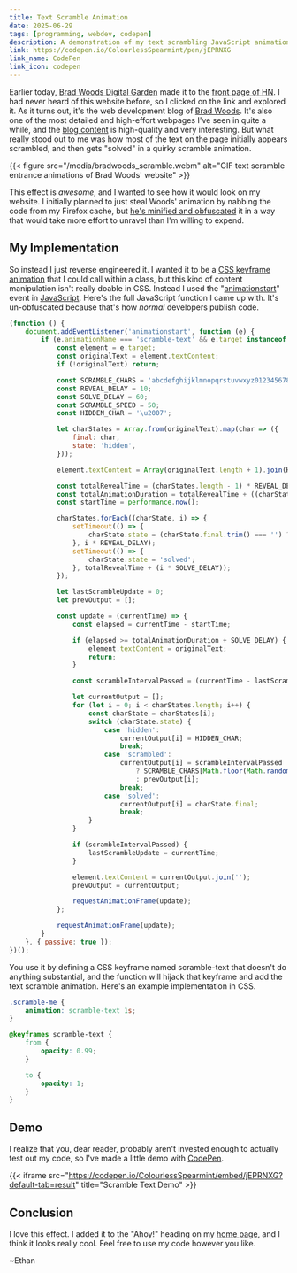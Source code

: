 ```yaml
---
title: Text Scramble Animation
date: 2025-06-29
tags: [programming, webdev, codepen]
description: A demonstration of my text scrambling JavaScript animation
link: https://codepen.io/ColourlessSpearmint/pen/jEPRNXG
link_name: CodePen
link_icon: codepen
---
```


Earlier today, [Brad Woods Digital Garden](https://garden.bradwoods.io/) made it to the [front page of HN](https://news.ycombinator.com/item?id=44393920). I had never heard of this website before, so I clicked on the link and explored it. As it turns out, it's the web development blog of [Brad Woods](https://bradwoods.io/). It's also one of the most detailed and high-effort webpages I've seen in quite a while, and the [blog content](https://garden.bradwoods.io/notes/svg/scroll-driven-draw-animation) is high-quality and very interesting. But what really stood out to me was how most of the text on the page initially appears scrambled, and then gets "solved" in a quirky scramble animation.

{{< figure src="/media/bradwoods_scramble.webm" alt="GIF text scramble entrance animations of Brad Woods' website" >}}

This effect is *awesome*, and I wanted to see how it would look on my website. I initially planned to just steal Woods' animation by nabbing the code from my Firefox cache, but [he's minified and obfuscated](https://garden.bradwoods.io/_next/static/chunks/7843-1c596a964b00992a.js) it in a way that would take more effort to unravel than I'm willing to expend.

## My Implementation

So instead I just reverse engineered it. I wanted it to be a [CSS keyframe animation](https://developer.mozilla.org/en-US/docs/Web/CSS/CSS_animations/Using_CSS_animations) that I could call within a class, but this kind of content manipulation isn't really doable in CSS. Instead I used the "[animationstart](https://developer.mozilla.org/en-US/docs/Web/API/Element/animationstart_event)" event in [JavaScript](https://developer.mozilla.org/en-US/docs/Web/JavaScript). Here's the full JavaScript function I came up with. It's un-obfuscated because that's how *normal* developers publish code.

```javascript
(function () {
    document.addEventListener('animationstart', function (e) {
        if (e.animationName === 'scramble-text' && e.target instanceof HTMLElement) {
            const element = e.target;
            const originalText = element.textContent;
            if (!originalText) return;

            const SCRAMBLE_CHARS = 'abcdefghijklmnopqrstuvwxyz0123456789';
            const REVEAL_DELAY = 10;
            const SOLVE_DELAY = 60;
            const SCRAMBLE_SPEED = 50;
            const HIDDEN_CHAR = '\u2007';

            let charStates = Array.from(originalText).map(char => ({
                final: char,
                state: 'hidden',
            }));

            element.textContent = Array(originalText.length + 1).join(HIDDEN_CHAR);

            const totalRevealTime = (charStates.length - 1) * REVEAL_DELAY;
            const totalAnimationDuration = totalRevealTime + ((charStates.length - 1) * SOLVE_DELAY);
            const startTime = performance.now();

            charStates.forEach((charState, i) => {
                setTimeout(() => {
                    charState.state = (charState.final.trim() === '') ? 'solved' : 'scrambled';
                }, i * REVEAL_DELAY);
                setTimeout(() => {
                    charState.state = 'solved';
                }, totalRevealTime + (i * SOLVE_DELAY));
            });

            let lastScrambleUpdate = 0;
            let prevOutput = [];

            const update = (currentTime) => {
                const elapsed = currentTime - startTime;

                if (elapsed >= totalAnimationDuration + SOLVE_DELAY) {
                    element.textContent = originalText;
                    return;
                }

                const scrambleIntervalPassed = (currentTime - lastScrambleUpdate) >= SCRAMBLE_SPEED;

                let currentOutput = [];
                for (let i = 0; i < charStates.length; i++) {
                    const charState = charStates[i];
                    switch (charState.state) {
                        case 'hidden':
                            currentOutput[i] = HIDDEN_CHAR;
                            break;
                        case 'scrambled':
                            currentOutput[i] = scrambleIntervalPassed
                                ? SCRAMBLE_CHARS[Math.floor(Math.random() * SCRAMBLE_CHARS.length)]
                                : prevOutput[i];
                            break;
                        case 'solved':
                            currentOutput[i] = charState.final;
                            break;
                    }
                }

                if (scrambleIntervalPassed) {
                    lastScrambleUpdate = currentTime;
                }

                element.textContent = currentOutput.join('');
                prevOutput = currentOutput;

                requestAnimationFrame(update);
            };

            requestAnimationFrame(update);
        }
    }, { passive: true });
})();
```

You use it by defining a CSS keyframe named scramble-text that doesn't do anything substantial, and the function will hijack that keyframe and add the text scramble animation. Here's an example implementation in CSS.

```css
.scramble-me {
    animation: scramble-text 1s;
}

@keyframes scramble-text {
    from {
        opacity: 0.99;
    }

    to {
        opacity: 1;
    }
}
```

## Demo

I realize that you, dear reader, probably aren't invested enough to actually test out my code, so I've made a little demo with [CodePen](https://codepen.io).

{{< iframe src="https://codepen.io/ColourlessSpearmint/embed/jEPRNXG?default-tab=result" title="Scramble Text Demo" >}}

## Conclusion

I love this effect. I added it to the "Ahoy!" heading on my [home page](/), and I think it looks really cool. Feel free to use my code however you like.

~Ethan